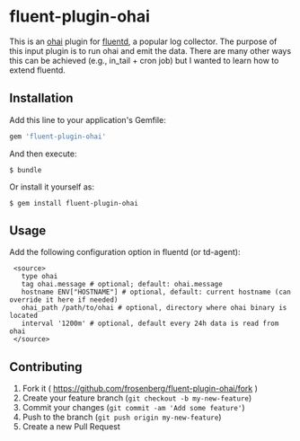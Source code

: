 # fluent-plugin-ohai

This is an [ohai](http://docs.getchef.com/ohai.html) plugin for [fluentd](fluentd.org), 
a popular log collector. The purpose of this input plugin is to run ohai and emit the data.
There are many other ways this can be achieved (e.g., in_tail + cron job) but I wanted to 
learn how to extend fluentd.

## Installation

Add this line to your application's Gemfile:

```ruby
gem 'fluent-plugin-ohai'
```

And then execute:

    $ bundle

Or install it yourself as:

    $ gem install fluent-plugin-ohai

## Usage

Add the following configuration option in fluentd (or td-agent): 

     <source>
       type ohai
       tag ohai.message # optional; default: ohai.message
       hostname ENV["HOSTNAME"] # optional, default: current hostname (can override it here if needed)
       ohai_path /path/to/ohai # optional, directory where ohai binary is located
       interval '1200m' # optional, default every 24h data is read from ohai
     </source>

## Contributing

1. Fork it ( https://github.com/frosenberg/fluent-plugin-ohai/fork )
2. Create your feature branch (`git checkout -b my-new-feature`)
3. Commit your changes (`git commit -am 'Add some feature'`)
4. Push to the branch (`git push origin my-new-feature`)
5. Create a new Pull Request
